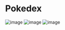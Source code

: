 # Pokedex #
![image](.../assets/index.png)
![image](https://user-images.githubusercontent.com/81174890/203855310-2d9445a0-1162-47dd-a118-f230f78b52bf.png)
![image](https://user-images.githubusercontent.com/81174890/203855338-d428af36-0f9b-491f-87e2-6e00d57b4970.png)
